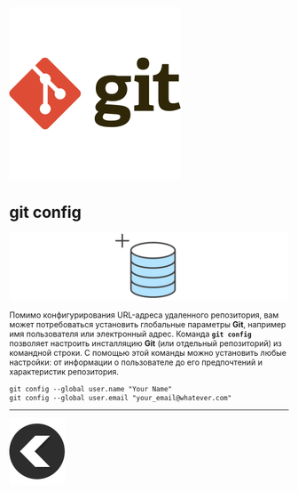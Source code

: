 [![back](/img/git-svgrepo-com.svg)](./readme.md) 
# **git config**

![config](/img/init.svg)

Помимо конфигурирования URL-адреса удаленного репозитория, вам может потребоваться установить глобальные параметры **Git**, например имя пользователя или электронный адрес. Команда **`git config`** позволяет настроить инсталляцию **Git** (или отдельный репозиторий) из командной строки. С помощью этой команды можно установить любые настройки: от информации о пользователе до его предпочтений и характеристик репозитория.
```
git config --global user.name "Your Name"
git config --global user.email "your_email@whatever.com"
```
---
[![back](/img/left-arrow-back-svgrepo-com.svg)](./readme.md)
